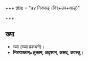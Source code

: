 +++
title = "७४ निरुपाङ् (निर्+उप+आङ्)"

+++

## ख्या
- ख्या (ख्या प्रकथने)।
- **निरुपाख्यम्=तुच्छम्, अदृश्यम्, असद्, अवस्तु।**
